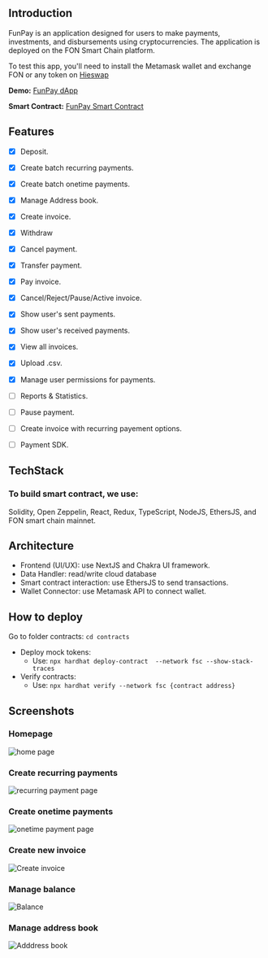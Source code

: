 ## Introduction
FunPay is an application designed for users to make payments, investments, and disbursements using cryptocurrencies. The application is deployed on the FON Smart Chain platform.

To test this app, you'll need to install the Metamask wallet and exchange FON or any token on [Hieswap](https://hieswap.com/)

**Demo:** [FunPay dApp](https://funpay.a2n.finance)

**Smart Contract:** [FunPay Smart Contract](https://fonscan.io/address/0x0F718444De2eD7c35FFdEDEb476CE1c62b6d0096?tab=contract)

## Features
- [x] Deposit.
- [x] Create batch recurring payments.
- [x] Create batch onetime payments.
- [x] Manage Address book.
- [x] Create invoice.
- [x] Withdraw
- [x] Cancel payment.
- [x] Transfer payment.
- [x] Pay invoice.
- [x] Cancel/Reject/Pause/Active invoice.
- [x] Show user's sent payments.
- [x] Show user's received payments.
- [x] View all invoices.
- [x] Upload .csv.
- [x] Manage user permissions for payments.
- [ ] Reports & Statistics.
- [ ] Pause payment.
- [ ] Create invoice with recurring payement options.
- [ ] Payment SDK.


## TechStack

### To build smart contract, we use:
Solidity, Open Zeppelin, React, Redux, TypeScript, NodeJS, EthersJS, and FON smart chain mainnet.

## Architecture

- Frontend (UI/UX): use NextJS and Chakra UI framework.
- Data Handler: read/write cloud database
- Smart contract interaction: use EthersJS to send transactions.
- Wallet Connector: use Metamask API to connect wallet.

## How to deploy
Go to folder contracts: ```cd contracts```
- Deploy mock tokens:
    - Use: ```npx hardhat deploy-contract  --network fsc --show-stack-traces ```
- Verify contracts:
    - Use: ```npx hardhat verify --network fsc {contract address}```

## Screenshots
### Homepage

![home page](public/docs/homepage.png)

### Create recurring payments

![recurring payment page](public/docs/create_recurring_payment.png)

### Create onetime payments

![onetime payment page](public/docs/create_onetime_payment.png)

### Create new invoice

![Create invoice](public/docs/create_invoice.png)

### Manage balance

![Balance](public/docs/balance.png)

### Manage address book

![Adddress book](public/docs/address_book.png)



